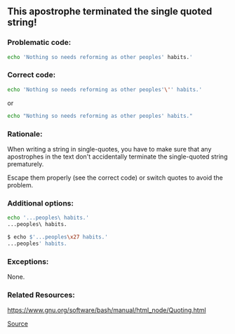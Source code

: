 ## This apostrophe terminated the single quoted string!

### Problematic code:

```sh
echo 'Nothing so needs reforming as other peoples' habits.'
```

### Correct code:

```sh
echo 'Nothing so needs reforming as other peoples'\'' habits.'
```
or
```sh
echo "Nothing so needs reforming as other peoples' habits."
```
### Rationale:

When writing a string in single-quotes, you have to make sure that any apostrophes in the text don't accidentally terminate the single-quoted string prematurely.

Escape them properly (see the correct code) or switch quotes to avoid the problem.


### Additional options:
```sh
echo '...peoples\ habits.'
...peoples\ habits.
```
```sh
$ echo $'...peoples\x27 habits.'
...peoples' habits.
```


### Exceptions:

None.


### Related Resources:
https://www.gnu.org/software/bash/manual/html_node/Quoting.html


[Source](https://github.com/koalaman/shellcheck/wiki/SC1011)

